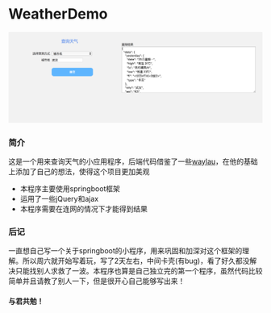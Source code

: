 # WeatherDemo
![图片](https://github.com/JianMo1997/WeatherDemo/raw/master/src/main/resources/static/image/示例图片.png "图片")
### 简介
这是一个用来查询天气的小应用程序，后端代码借鉴了一些[waylau](https://github.com/waylau)，在他的基础上添加了自己的想法，使得这个项目更加美观
 * 本程序主要使用springboot框架
 * 运用了一些jQuery和ajax
 * 本程序需要在连网的情况下才能得到结果

### 后记
一直想自己写一个关于springboot的小程序，用来巩固和加深对这个框架的理解。所以周六就开始写着玩，写了2天左右，中间卡壳(有bug)，看了好久都没解决只能找别人求救了一波。本程序也算是自己独立完的第一个程序，虽然代码比较简单并且请教了别人一下，但是很开心自己能够写出来！

#### 与君共勉！
